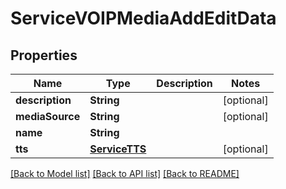# ServiceVOIPMediaAddEditData

## Properties
Name | Type | Description | Notes
------------ | ------------- | ------------- | -------------
**description** | **String** |  | [optional] 
**mediaSource** | **String** |  | [optional] 
**name** | **String** |  | 
**tts** | [**ServiceTTS**](ServiceTTS.md) |  | [optional] 

[[Back to Model list]](../README.md#documentation-for-models) [[Back to API list]](../README.md#documentation-for-api-endpoints) [[Back to README]](../README.md)


